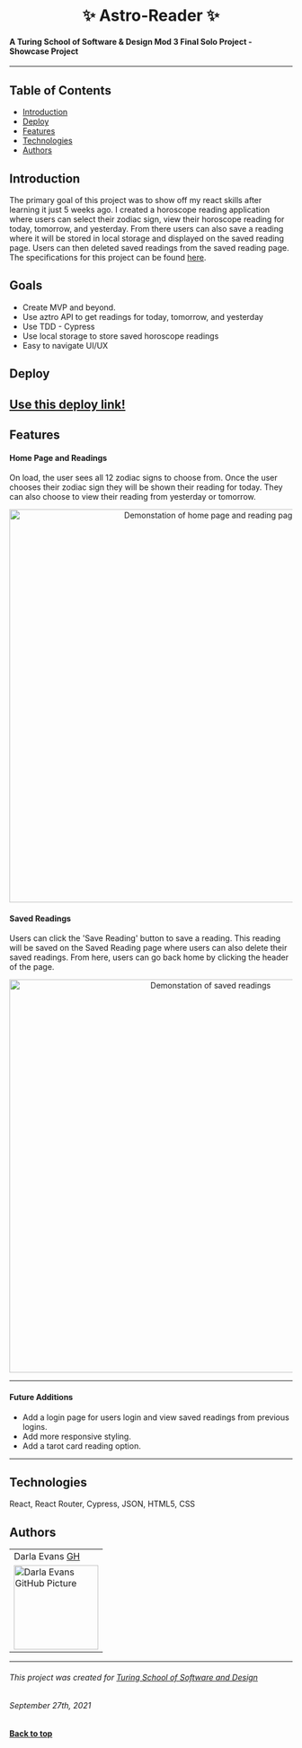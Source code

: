 <h1 align="center">✨ Astro-Reader ✨</h1>  

#### A Turing School of Software & Design Mod 3 Final Solo Project - Showcase Project

---

## Table of Contents
* [Introduction](#introduction)
* [Deploy](#Deploy)
* [Features](#features)
* [Technologies](#technologies)
* [Authors](#authors)

## Introduction
The primary goal of this project was to show off my react skills after learning it just 5 weeks ago. I created a horoscope reading application where users can select their zodiac sign, view their horoscope reading for today, tomorrow, and yesterday. From there users can also save a reading where it will be stored in local storage and displayed on the saved reading page. Users can then deleted saved readings from the saved reading page. The specifications for this project can be found [here](https://frontend.turing.edu/projects/module-3/showcase.html).


## Goals
* Create MVP and beyond.
* Use aztro API to get readings for today, tomorrow, and yesterday
* Use TDD - Cypress 
* Use local storage to store saved horoscope readings
* Easy to navigate UI/UX  

## Deploy
[Use this deploy link!](https://astro-reader-de.herokuapp.com/)
---

## Features

#### Home Page and Readings
On load, the user sees all 12 zodiac signs to choose from. Once the user chooses their zodiac sign they will be shown their reading for today. They can also choose to view their reading from yesterday or tomorrow.  
<p align = "center">
 <td><img src="https://media.giphy.com/media/LjhMuqDEvdHGSQIao1/source.gif?cid=790b7611445c7141bdf868a319d7a5d4ef12118ccc38114b&rid=source.gif" alt="Demonstation of home page and reading page"
 width="700" height="auto" /></td>
</p>

#### Saved Readings
Users can click the 'Save Reading' button to save a reading. This reading will be saved on the Saved Reading page where users can also delete their saved readings. From here, users can go back home by clicking the header of the page.   
<p align = "center">
 <td><img src="https://media.giphy.com/media/evJWVD4to0a0ly4b8K/giphy.gif?cid=790b76112f092dbf86148e3f099e82035febda341143a428&rid=giphy.gif" alt="Demonstation of saved readings"
 width="700" height="auto" /></td>
</p>

---

#### Future Additions
- Add a login page for users login and view saved readings from previous logins.
- Add more responsive styling. 
- Add a tarot card reading option. 
---

## Technologies
React, React Router, Cypress, JSON, HTML5, CSS
## Authors
<table display: inline;>
    <tr>
        <td> Darla Evans <a href="https://github.com/darlaevans2000">GH</td>
    </tr>
 <td><img src="https://avatars.githubusercontent.com/u/76928485?v=4" alt="Darla Evans GitHub Picture"
 width="150" height="auto" /></td>
  <tr>
</table>  

**************************************************************************
###### This project was created for [Turing School of Software and Design](https://turing.edu/)
###### September 27th, 2021
**[Back to top](#table-of-contents)**
